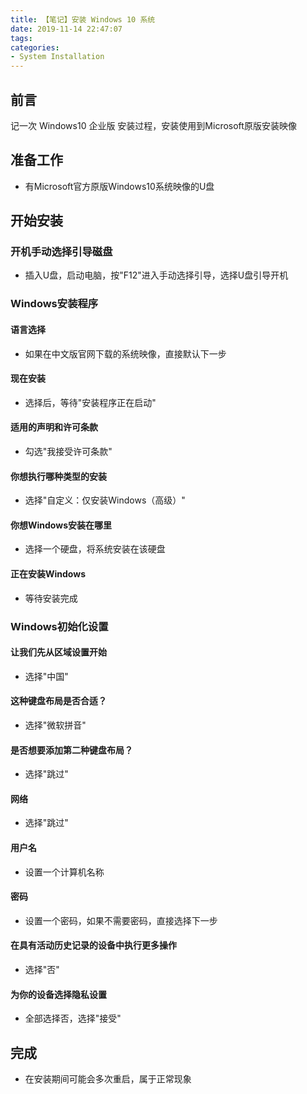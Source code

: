 ```yaml
---
title: 【笔记】安装 Windows 10 系统
date: 2019-11-14 22:47:07
tags:
categories:
- System Installation
---
```


## 前言

记一次 Windows10 企业版 安装过程，安装使用到Microsoft原版安装映像

<!-- more -->

## 准备工作

- 有Microsoft官方原版Windows10系统映像的U盘

## 开始安装

### 开机手动选择引导磁盘

- 插入U盘，启动电脑，按"F12"进入手动选择引导，选择U盘引导开机

### Windows安装程序

#### 语言选择

- 如果在中文版官网下载的系统映像，直接默认下一步

#### 现在安装

- 选择后，等待"安装程序正在启动"

#### 适用的声明和许可条款

- 勾选"我接受许可条款"

#### 你想执行哪种类型的安装

- 选择"自定义：仅安装Windows（高级）"

#### 你想Windows安装在哪里

- 选择一个硬盘，将系统安装在该硬盘

#### 正在安装Windows

- 等待安装完成

### Windows初始化设置

#### 让我们先从区域设置开始

- 选择"中国"

#### 这种键盘布局是否合适？

- 选择"微软拼音"

#### 是否想要添加第二种键盘布局？

- 选择"跳过"

#### 网络

- 选择"跳过"

#### 用户名

- 设置一个计算机名称

#### 密码

- 设置一个密码，如果不需要密码，直接选择下一步

#### 在具有活动历史记录的设备中执行更多操作

- 选择"否"

#### 为你的设备选择隐私设置

- 全部选择否，选择"接受"

## 完成

- 在安装期间可能会多次重启，属于正常现象

